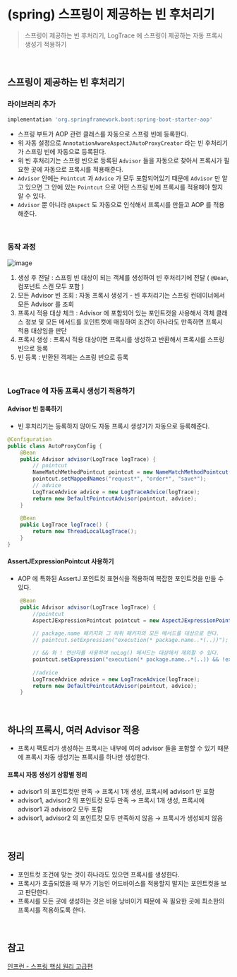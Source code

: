 # (spring) 스프링이 제공하는 빈 후처리기
> 스프링이 제공하는 빈 후처리기, LogTrace 에 스프링이 제공하는 자동 프록시 생성기 적용하기

<br>

## 스프링이 제공하는 빈 후처리기

### 라이브러리 추가
```gradle
implementation 'org.springframework.boot:spring-boot-starter-aop'
```
- 스프링 부트가 AOP 관련 클래스를 자동으로 스프링 빈에 등록한다.
- 위 자동 설정으로 `AnnotationAwareAspectJAutoProxyCreator` 라는 빈 후처리기가 스프링 빈에 자동으로 등록된다. 
- 위 빈 후처리기는 스프링 빈으로 등록된 `Advisor` 들을 자동으로 찾아서 프록시가 필요한 곳에 자동으로 프록시를 적용해준다.
- `Advisor` 안에는 `Pointcut` 과 `Advice` 가 모두 포함되어있기 때문에 `Advisor` 만 알고 있으면 그 안에 있는 `Pointcut` 으로 어떤 스프링 빈에 프록시를 적용해야 할지 알 수 있다.
- `Advisor` 뿐 아니라 `@Aspect` 도 자동으로 인식해서 프록시를 만들고 AOP 를 적용해준다.

<br>

### 동작 과정

![image](https://github.com/user-attachments/assets/4f303b55-6f3c-4e40-9216-d2821d92c0b8)

1. 생성 후 전달 : 스프링 빈 대상이 되는 객체를 생성하여 빈 후처리기에 전달 ( `@Bean`, 컴포넌트 스캔 모두 포함 ) 
2. 모든 Advisor 빈 조회 : 자동 프록시 생성기 - 빈 후처리기는 스프링 컨테이너에서 모든 Advisor 를 조회
3. 프록시 적용 대상 체크 : Advisor 에 포함되어 있는 포인트컷을 사용해서 객체 클래스 정보 및 모든 메서드를 포인트컷에 매칭하여 조건이 하나라도 만족하면 프록시 적용 대상임을 판단
4. 프록시 생성 : 프록시 적용 대상이면 프록시를 생성하고 반환해서 프록시를 스프링 빈으로 등록
5. 빈 등록 : 반환된 객체는 스프링 빈으로 등록

<br>

### LogTrace 에 자동 프록시 생성기 적용하기

#### Advisor 빈 등록하기
- 빈 후처리기는 등록하지 않아도 자동 프록시 생성기가 자동으로 등록해준다.
```java
@Configuration  
public class AutoProxyConfig {  
    @Bean  
    public Advisor advisor(LogTrace logTrace) {  
        // pointcut  
        NameMatchMethodPointcut pointcut = new NameMatchMethodPointcut();  
        pointcut.setMappedNames("request*", "order*", "save*");  
        // advice  
        LogTraceAdvice advice = new LogTraceAdvice(logTrace);  
        return new DefaultPointcutAdvisor(pointcut, advice);  
    }
    
	@Bean  
	public LogTrace logTrace() {  
	    return new ThreadLocalLogTrace();  
	}
}
```

#### AssertJExpressionPointcut 사용하기
- AOP 에 특화된 AssertJ 포인트컷 표현식을 적용하여 복잡한 포인트컷을 만들 수 있다.
```java
    @Bean  
    public Advisor advisor(LogTrace logTrace) {  
        //pointcut  
        AspectJExpressionPointcut pointcut = new AspectJExpressionPointcut();  
        
        // package.name 패키지와 그 하위 패키지의 모든 메서드를 대상으로 한다.
        // pointcut.setExpression("execution(* package.name..*(..))");  

        // && 와 ! 연산자를 사용하여 noLog() 메서드는 대상에서 제외할 수 있다.
        pointcut.setExpression("execution(* package.name..*(..)) && !execution(* hello.proxy.app..noLog(..))");
        
        //advice  
        LogTraceAdvice advice = new LogTraceAdvice(logTrace);  
        return new DefaultPointcutAdvisor(pointcut, advice);  
    }
```

<br>

## 하나의 프록시, 여러 Advisor 적용
- 프록시 팩토리가 생성하는 프록시는 내부에 여러 advisor 들을 포함할 수 있기 때문에 프록시 자동 생성기는 프록시를 하나만 생성한다. 
#### 프록시 자동 생성기 상황별 정리
- advisor1 의 포인트컷만 만족 → 프록시 1개 생성, 프록시에 advisor1 만 포함
- advisor1, advisor2 의 포인트컷 모두 만족 → 프록시 1개 생성, 프록시에 advisor1 과 advisor2 모두 포함
- advisor1, advisor2 의 포인트컷 모두 만족하지 않음 → 프록시가 생성되지 않음

<br>

## 정리
- 포인트컷 조건에 맞는 것이 하나라도 있으면 프록시를 생성한다.
- 프록시가 호출되었을 때 부가 기능인 어드바이스를 적용할지 말지는 포인트컷을 보고 판단한다.
- 프록시를 모든 곳에 생성하는 것은 비용 낭비이기 때문에 꼭 필요한 곳에 최소한의 프록시를 적용하도록 한다.

<br>

## 참고 
[인프런 - 스프링 핵심 원리 고급편](https://inf.run/FWeFN) 